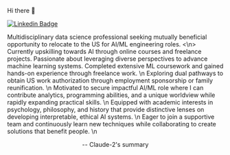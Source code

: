 Hi there 👋

[![Linkedin Badge](https://img.shields.io/badge/-LinkedIn-0e76a8?style=flat-square&logo=Linkedin&logoColor=white)](https://www.linkedin.com/in/viktor-ivanenko-b8504ba5/)

Multidisciplinary data science professional seeking mutually beneficial opportunity to relocate to the US for AI/ML engineering roles. <\n>
Currently upskilling towards AI through online courses and freelance projects. Passionate about leveraging diverse perspectives to advance machine learning systems. Completed extensive ML coursework and gained hands-on experience through freelance work. \n
Exploring dual pathways to obtain US work authorization through employment sponsorship or family reunification. \n
Motivated to secure impactful AI/ML role where I can contribute analytics, programming abilities, and a unique worldview while rapidly expanding practical skills. \n
Equipped with academic interests in psychology, philosophy, and history that provide distinctive lenses on developing interpretable, ethical AI systems. \n
Eager to join a supportive team and continuously learn new techniques while collaborating to create solutions that benefit people. \n

<p style="text-align:center;">-- Claude-2's summary</p>

